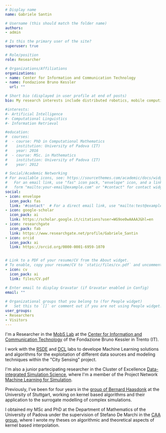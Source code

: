 ```yaml
---
# Display name
name: Gabriele Santin

# Username (this should match the folder name)
authors:
- admin

# Is this the primary user of the site?
superuser: true

# Role/position
role: Researcher

# Organizations/Affiliations
organizations:
- name: Center for Information and Communication Technology
- name: Fondazione Bruno Kessler
  url: ""

# Short bio (displayed in user profile at end of posts)
bio: My research interests include distributed robotics, mobile computing and programmable matter.

#interests:
#- Artificial Intelligence
#- Computational Linguistics
#- Information Retrieval

#education:
#  courses:
#  - course: PhD in Computational Mathematics
#    institution: University of Padova (IT)
#    year: 2016
#  - course: MSc. in Mathematics
#    institution: University of Padova (IT)
#    year: 2012

# Social/Academic Networking
# For available icons, see: https://sourcethemes.com/academic/docs/widgets/#icons
#   For an email link, use "fas" icon pack, "envelope" icon, and a link in the
#   form "mailto:your-email@example.com" or "#contact" for contact widget.
social:
- icon: envelope
  icon_pack: fas
  link: '#contact'  # For a direct email link, use "mailto:test@example.org".
- icon: google-scholar
  icon_pack: ai
  link: https://scholar.google.it/citations?user=WG9oe0wAAAAJ&hl=en
- icon: researchgate
  icon_pack: fab
  link: https://www.researchgate.net/profile/Gabriele_Santin
- icon: orcid
  icon_pack: ai
  link: https://orcid.org/0000-0001-6959-1070


# Link to a PDF of your resume/CV from the About widget.
# To enable, copy your resume/CV to `static/files/cv.pdf` and uncomment the lines below.  
- icon: cv
  icon_pack: ai
  link: files/CV.pdf

# Enter email to display Gravatar (if Gravatar enabled in Config)
email: ""
  
# Organizational groups that you belong to (for People widget)
#   Set this to `[]` or comment out if you are not using People widget.  
user_groups:
- Researchers
- Visitors
---
```


I'm a Researcher in the [MobS Lab](https://ict.fbk.eu/units/mobs/) at the [Center for Information and Communication Technology](https://ict.fbk.eu/) of the Fondazione Bruno Kessler in Trento (IT).

I work with the [RSDE](https://ict.fbk.eu/units/rsde/) and [DCL](https://ict.fbk.eu/units/dcl/) labs to develope Machine Learning solutions and algorithms for the exploitation of different data sources and modeling techniques within the "City Sensing" project.

I'm also a junior partecipating researcher in the Cluster of Excellence [Data-integrated Simulation Science](https://www.simtech.uni-stuttgart.de/en/), where I'm a member of the Project Network [Machine Learning for Simulation](https://www.simtech.uni-stuttgart.de/en/research/networks/6/).

Previously, I've been for four years in the [group of Bernard Haasdonk](https://www.ians.uni-stuttgart.de/anm/) at the University of Stuttgart, working on kernel based algorithms and their application to the surrogate modelling of complex simulations.

I obtained my MSc and PhD at the Department of Mathematics of the University of Padova under the supervision of Stefano De Marchi in the [CAA group](https://www.math.unipd.it/~marcov/CAA.html), where I wrote my theses on algorithmic and theoretical aspects of kernel based interpolation.


